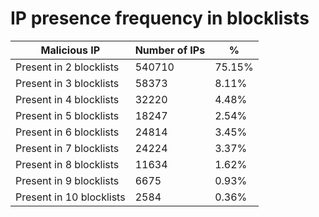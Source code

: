 # IP presence frequency in blocklists
| Malicious IP | Number of IPs | % |
|----|----|----|
| Present in 2 blocklists | 540710 | 75.15% |
| Present in 3 blocklists | 58373 | 8.11% |
| Present in 4 blocklists | 32220 | 4.48% |
| Present in 5 blocklists | 18247 | 2.54% |
| Present in 6 blocklists | 24814 | 3.45% |
| Present in 7 blocklists | 24224 | 3.37% |
| Present in 8 blocklists | 11634 | 1.62% |
| Present in 9 blocklists | 6675 | 0.93% |
| Present in 10 blocklists | 2584 | 0.36% |
